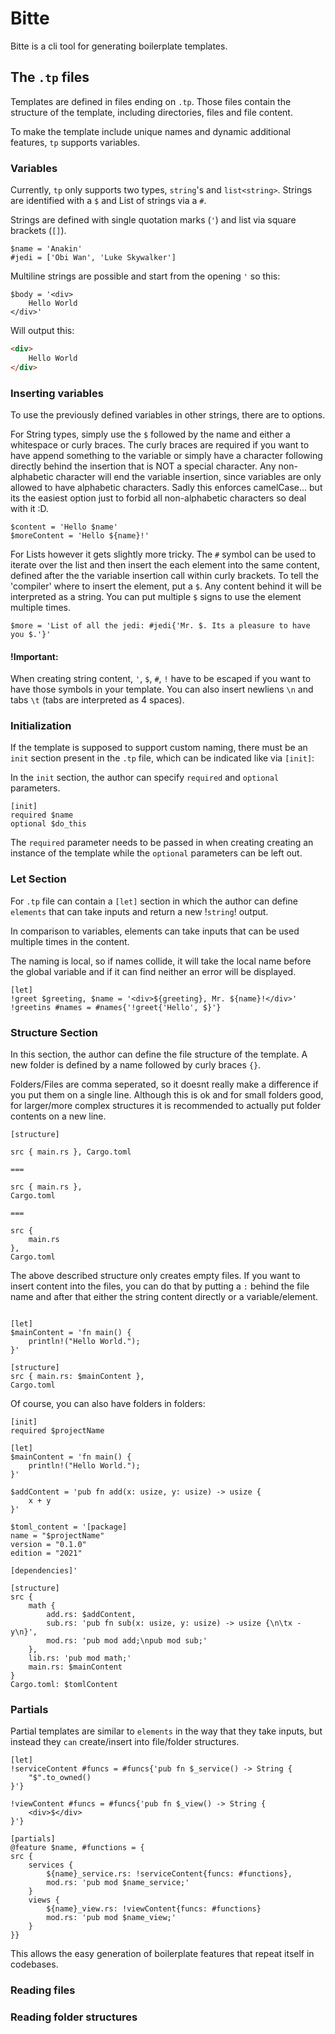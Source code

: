 
# Bitte

Bitte is a cli tool for generating boilerplate templates.

## The `.tp` files

Templates are defined in files ending on `.tp`. Those files contain the structure of the template, including directories, files and file content.

To make the template include unique names and dynamic additional features, `tp` supports variables.

### Variables

Currently, `tp` only supports two types, `string`'s and `list<string>`. Strings are identified with a `$` and List of strings via a `#`.

Strings are defined with single quotation marks (`'`) and list via square brackets (`[]`).

```tp
$name = 'Anakin'
#jedi = ['Obi Wan', 'Luke Skywalker']
```

Multiline strings are possible and start from the opening `'` so this:

```tp
$body = '<div>
    Hello World
</div>'
```

Will output this:

```html
<div>
    Hello World
</div>
```

### Inserting variables

To use the previously defined variables in other strings, there are to options. 

For String types, simply use the `$` followed by the name and either a whitespace or curly braces. 
The curly braces are required if you want to have append something to the variable or simply have a character following directly behind the insertion that is NOT a special character. 
Any non-alphabetic character will end the variable insertion, since variables are only allowed to have alphabetic characters. Sadly this enforces camelCase... but its the easiest option just to forbid all
non-alphabetic characters so deal with it :D.

```tp
$content = 'Hello $name'
$moreContent = 'Hello ${name}!'
```

For Lists however it gets slightly more tricky. The `#` symbol can be used to iterate over the list and then insert the each element into the same content, defined after the the variable insertion call within curly brackets.
To tell the 'compiler' where to insert the element, put a `$`. Any content behind it will be interpreted as a string. You can put multiple `$` signs to use the element multiple times.

```tp
$more = 'List of all the jedi: #jedi{'Mr. $. Its a pleasure to have you $.'}'
```

#### !Important:

When creating string content, `'`, `$`, `#`, `!` have to be escaped if you want to have those symbols in your template. You can also insert newliens `\n` and tabs `\t` (tabs are interpreted as 4 spaces).

### Initialization

If the template is supposed to support custom naming, there must be an `init` section present in the `.tp` file, which can be indicated like via `[init]`:

In the `init` section, the author can specify `required` and `optional` parameters.

```tp
[init]
required $name
optional $do_this
```

The `required` parameter needs to be passed in when creating creating an instance of the template while the `optional` parameters can be left out.

### Let Section

For `.tp` file can contain a `[let]` section in which the author can define `elements` that can take inputs and return a new !`string`! output.

In comparison to variables, elements can take inputs that can be used multiple times in the content. 

The naming is local, so if names collide, it will take the local name before the global variable and if it can find neither an error will be displayed.


```tp
[let]
!greet $greeting, $name = '<div>${greeting}, Mr. ${name}!</div>'
!greetins #names = #names{'!greet{'Hello', $}'}
```


### Structure Section

In this section, the author can define the file structure of the template. A new folder is defined by a name followed by curly braces `{}`. 

Folders/Files are comma seperated, so it doesnt really make a difference if you put them on a single line. 
Although this is ok and for small folders good, for larger/more complex structures it is recommended to actually put folder contents on a new line. 

```tp
[structure]

src { main.rs }, Cargo.toml

===

src { main.rs },
Cargo.toml

===

src {
    main.rs
},
Cargo.toml
```

The above described structure only creates empty files. 
If you want to insert content into the files, you can do that by putting a `:` behind the file name and after that either the string content directly or a variable/element.

```tp

[let]
$mainContent = 'fn main() {
    println!("Hello World.");
}'

[structure]
src { main.rs: $mainContent },
Cargo.toml
```

Of course, you can also have folders in folders:

```tp
[init]
required $projectName

[let]
$mainContent = 'fn main() {
    println!("Hello World.");
}'

$addContent = 'pub fn add(x: usize, y: usize) -> usize {
    x + y
}'

$toml_content = '[package]
name = "$projectName"
version = "0.1.0"
edition = "2021"

[dependencies]'

[structure]
src {
    math {
        add.rs: $addContent,
        sub.rs: 'pub fn sub(x: usize, y: usize) -> usize {\n\tx - y\n}',
        mod.rs: 'pub mod add;\npub mod sub;'
    },
    lib.rs: 'pub mod math;'
    main.rs: $mainContent
}
Cargo.toml: $tomlContent
```

### Partials

Partial templates are similar to `elements` in the way that they take inputs, but instead they `can` create/insert into file/folder structures.

```tp
[let]
!serviceContent #funcs = #funcs{'pub fn $_service() -> String {
    "$".to_owned()
}'}

!viewContent #funcs = #funcs{'pub fn $_view() -> String {
    <div>$</div>
}'}

[partials]
@feature $name, #functions = {
src {
    services {
        ${name}_service.rs: !serviceContent{funcs: #functions},
        mod.rs: 'pub mod $name_service;'
    }
    views {
        ${name}_view.rs: !viewContent{funcs: #functions}
        mod.rs: 'pub mod $name_view;'
    }
}}
```

This allows the easy generation of boilerplate features that repeat itself in codebases.

### Reading files

### Reading folder structures












